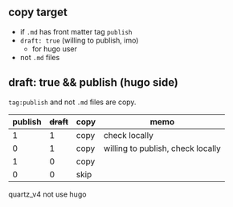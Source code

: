 ## copy target

- if `.md` has front matter tag `publish`
- `draft: true` (willing to publish, imo)
  - for hugo user
- not `.md` files


## draft: true && publish (hugo side)
`tag:publish` and not `.md` files are copy.



| publish | ~~draft~~ | copy | memo                              |
| ------- | --------- | ---- | --------------------------------- |
| 1       | 1         | copy | check locally                     |
| 0       | 1         | copy | willing to publish, check locally |
| 1       | 0         | copy |                                   |
| 0       | 0         | skip |                                   |

quartz_v4 not use hugo